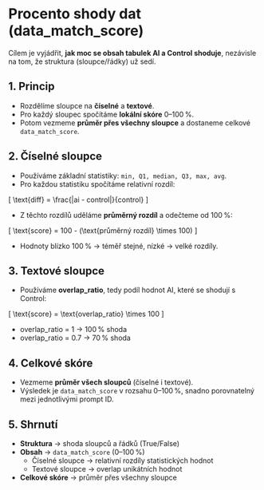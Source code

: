 # Procento shody dat (data_match_score)

Cílem je vyjádřit, **jak moc se obsah tabulek AI a Control shoduje**, nezávisle na tom, že struktura (sloupce/řádky) už sedí.  

## 1. Princip

- Rozdělíme sloupce na **číselné** a **textové**.  
- Pro každý sloupec spočítáme **lokální skóre** 0–100 %.  
- Potom vezmeme **průměr přes všechny sloupce** a dostaneme celkové `data_match_score`.  

## 2. Číselné sloupce

- Používáme základní statistiky: `min, Q1, median, Q3, max, avg`.  
- Pro každou statistiku spočítáme relativní rozdíl:  

\[
\text{diff} = \frac{|ai - control|}{control}
\]

- Z těchto rozdílů uděláme **průměrný rozdíl** a odečteme od 100 %:  

\[
\text{score} = 100 - (\text{průměrný rozdíl} \times 100)
\]

- Hodnoty blízko 100 % → téměř stejné, nízké → velké rozdíly.  

## 3. Textové sloupce

- Používáme **overlap_ratio**, tedy podíl hodnot AI, které se shodují s Control:  

\[
\text{score} = \text{overlap\_ratio} \times 100
\]

- overlap_ratio = 1 → 100 % shoda  
- overlap_ratio = 0.7 → 70 % shoda  

## 4. Celkové skóre

- Vezmeme **průměr všech sloupců** (číselné i textové).  
- Výsledek je `data_match_score` v rozsahu 0–100 %, snadno porovnatelný mezi jednotlivými prompt ID.  

## 5. Shrnutí

- **Struktura** → shoda sloupců a řádků (True/False)  
- **Obsah** → `data_match_score` (0–100 %)  
  - Číselné sloupce → relativní rozdíly statistických hodnot  
  - Textové sloupce → overlap unikátních hodnot  
- **Celkové skóre** → průměr přes všechny sloupce
